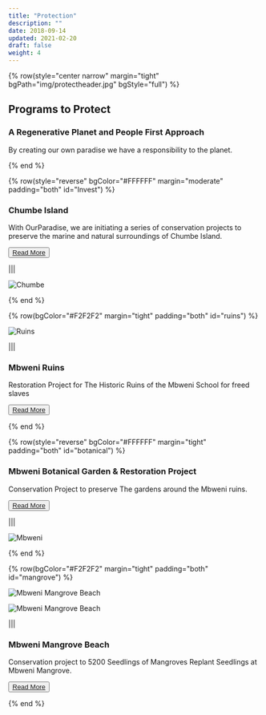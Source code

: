 ```yaml
---
title: "Protection"
description: ""
date: 2018-09-14
updated: 2021-02-20
draft: false
weight: 4
---
```


<!-- section 1 (JP) -->

{% row(style="center narrow" margin="tight" bgPath="img/protectheader.jpg" bgStyle="full") %}

<div class="bg-gray-200/50 py-4 px-4 rounded-md">

## Programs to Protect

### A Regenerative Planet and People First Approach

By creating our own paradise we have a responsibility to the planet.

</div>

{% end %}

<div class="container mx-auto">

{% row(style="reverse" bgColor="#FFFFFF" margin="moderate" padding="both" id="Invest") %}

### Chumbe Island

With OurParadise, we are initiating a series of conservation projects to preserve the marine and natural surroundings of Chumbe Island.

<button>[Read More](/protection/chumbeisland_pro)</button>

|||

![Chumbe](img/chumbeprotection.png#mx-auto)

{% end %}

</div>

<!-- section 2 (Fun beach) -->

{% row(bgColor="#F2F2F2" margin="tight" padding="both" id="ruins") %}

![Ruins](img/mbweniruins3.jpeg#mx-auto)

|||

### Mbweni Ruins

Restoration Project for The Historic Ruins of the Mbweni School for freed slaves

<button>[Read More](/protection/mbweniruins_pro)</button>

{% end %}


{% row(style="reverse" bgColor="#FFFFFF" margin="tight" padding="both" id="botanical") %}

### Mbweni Botanical Garden & Restoration Project

Conservation Project to preserve The gardens around the Mbweni ruins.

<button>[Read More](/protection/mbweniruins_pro)</button>


|||

![Mbweni](img/mbweniprotection4.jpg#mx-auto)

{% end %}


{% row(bgColor="#F2F2F2" margin="tight" padding="both" id="mangrove") %}

![Mbweni Mangrove Beach](img/mangrove_beach.png#mx-auto)

![Mbweni Mangrove Beach](img/mbweni_mangrove.jpeg#mx-auto)


|||

### Mbweni Mangrove Beach

​Conservation project to 5200 Seedlings of Mangroves Replant Seedlings at Mbweni Mangrove.

<button>[Read More](/protection/mbwenimangrove_pro)</button>

{% end %}

